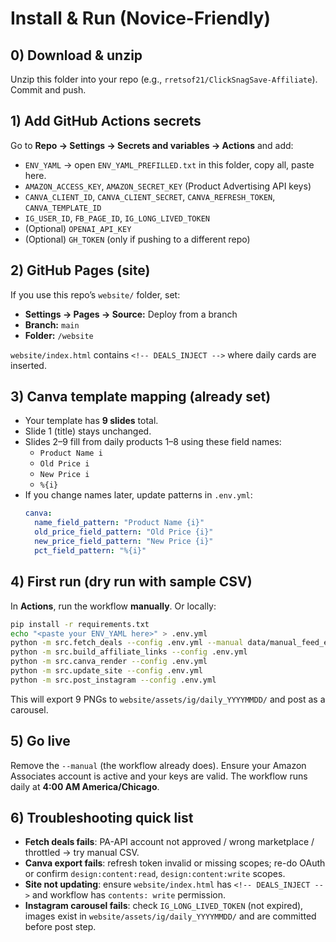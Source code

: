 # Install & Run (Novice-Friendly)

## 0) Download & unzip
Unzip this folder into your repo (e.g., `rretsof21/ClickSnagSave-Affiliate`). Commit and push.

## 1) Add GitHub Actions secrets
Go to **Repo → Settings → Secrets and variables → Actions** and add:

- `ENV_YAML` → open `ENV_YAML_PREFILLED.txt` in this folder, copy all, paste here.
- `AMAZON_ACCESS_KEY`, `AMAZON_SECRET_KEY` (Product Advertising API keys)
- `CANVA_CLIENT_ID`, `CANVA_CLIENT_SECRET`, `CANVA_REFRESH_TOKEN`, `CANVA_TEMPLATE_ID`
- `IG_USER_ID`, `FB_PAGE_ID`, `IG_LONG_LIVED_TOKEN`
- (Optional) `OPENAI_API_KEY`
- (Optional) `GH_TOKEN` (only if pushing to a different repo)

## 2) GitHub Pages (site)
If you use this repo’s `website/` folder, set:
- **Settings → Pages → Source:** Deploy from a branch
- **Branch:** `main`
- **Folder:** `/website`

`website/index.html` contains `<!-- DEALS_INJECT -->` where daily cards are inserted.

## 3) Canva template mapping (already set)
- Your template has **9 slides** total.
- Slide 1 (title) stays unchanged.
- Slides 2–9 fill from daily products 1–8 using these field names:
  - `Product Name i`
  - `Old Price i`
  - `New Price i`
  - `%{i}`
- If you change names later, update patterns in `.env.yml`:
  ```yaml
  canva:
    name_field_pattern: "Product Name {i}"
    old_price_field_pattern: "Old Price {i}"
    new_price_field_pattern: "New Price {i}"
    pct_field_pattern: "%{i}"
  ```

## 4) First run (dry run with sample CSV)
In **Actions**, run the workflow **manually**. Or locally:
```bash
pip install -r requirements.txt
echo "<paste your ENV_YAML here>" > .env.yml
python -m src.fetch_deals --config .env.yml --manual data/manual_feed_example.csv
python -m src.build_affiliate_links --config .env.yml
python -m src.canva_render --config .env.yml
python -m src.update_site --config .env.yml
python -m src.post_instagram --config .env.yml
```
This will export 9 PNGs to `website/assets/ig/daily_YYYYMMDD/` and post as a carousel.

## 5) Go live
Remove the `--manual` (the workflow already does). Ensure your Amazon Associates account is active and your keys are valid.
The workflow runs daily at **4:00 AM America/Chicago**.

## 6) Troubleshooting quick list
- **Fetch deals fails**: PA-API account not approved / wrong marketplace / throttled → try manual CSV.
- **Canva export fails**: refresh token invalid or missing scopes; re-do OAuth or confirm `design:content:read`, `design:content:write` scopes.
- **Site not updating**: ensure `website/index.html` has `<!-- DEALS_INJECT -->` and workflow has `contents: write` permission.
- **Instagram carousel fails**: check `IG_LONG_LIVED_TOKEN` (not expired), images exist in `website/assets/ig/daily_YYYYMMDD/` and are committed before post step.
